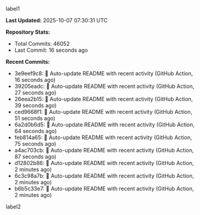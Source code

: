 
label1 
<!-- ACTIVITY_START -->
**Last Updated:** 2025-10-07 07:30:31 UTC

**Repository Stats:**
- Total Commits: 46052
- Last Commit: 16 seconds ago

**Recent Commits:**
- 3e9eef9c8: 🤖 Auto-update README with recent activity (GitHub Action, 16 seconds ago)
- 39205eadc: 🤖 Auto-update README with recent activity (GitHub Action, 27 seconds ago)
- 26eea2b15: 🤖 Auto-update README with recent activity (GitHub Action, 39 seconds ago)
- ced9668f1: 🤖 Auto-update README with recent activity (GitHub Action, 51 seconds ago)
- 6a2d0b6d5: 🤖 Auto-update README with recent activity (GitHub Action, 64 seconds ago)
- feb814a65: 🤖 Auto-update README with recent activity (GitHub Action, 75 seconds ago)
- a4ac703cb: 🤖 Auto-update README with recent activity (GitHub Action, 87 seconds ago)
- d12802b86: 🤖 Auto-update README with recent activity (GitHub Action, 2 minutes ago)
- 6c3c98a7b: 🤖 Auto-update README with recent activity (GitHub Action, 2 minutes ago)
- b6b5c33e7: 🤖 Auto-update README with recent activity (GitHub Action, 2 minutes ago)
<!-- ACTIVITY_END -->

label2
